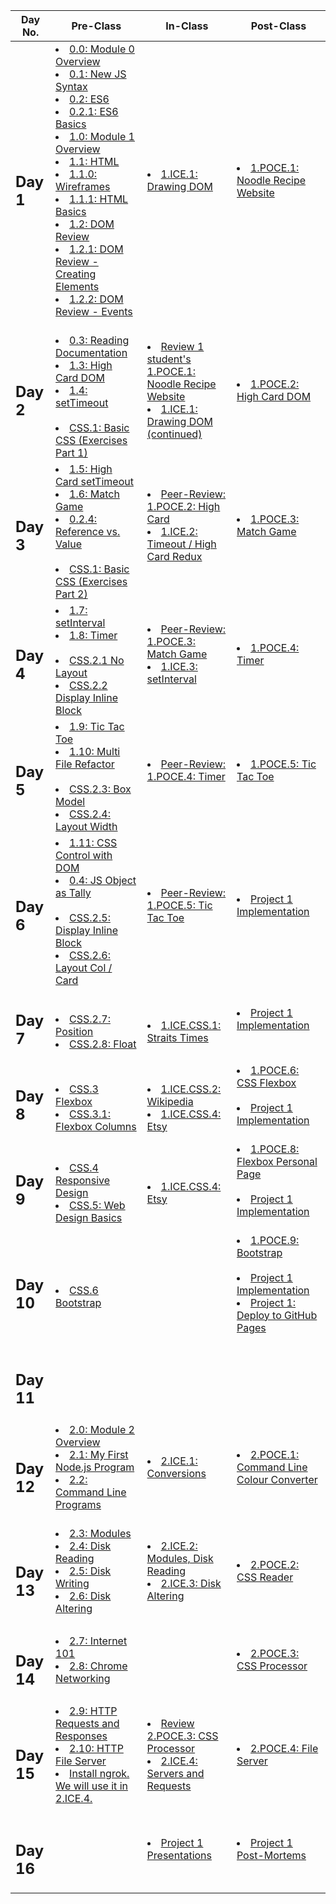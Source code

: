 |Day No.|Pre-Class|In-Class|Post-Class|
| --- | --- | --- | --- |
|<h2>Day 1</h2>|<li>[0.0: Module 0 Overview](day1/preclass/0.0-module-0-overview.md)</li><li>[0.1: New JS Syntax](day1/preclass/0.1-new-js-syntax.md)</li><li>[0.2: ES6](day1/preclass/0.2-es6.md)</li><li>[0.2.1: ES6 Basics](day1/preclass/0.2.1-es6-basics.md)</li><li>[1.0: Module 1 Overview](day1/preclass/1.0-module-1-overview.md)</li><li>[1.1: HTML](day1/preclass/1.1-html.md)</li><li>[1.1.0: Wireframes](day1/preclass/1.1.0-wireframes.md)</li><li>[1.1.1: HTML Basics](day1/preclass/1.1.1-basic-html.md)</li><li>[1.2: DOM Review](day1/preclass/1.2-dom-review.md)</li><li>[1.2.1: DOM Review - Creating Elements](day1/preclass/1.2.1-creating-elements.md)</li><li>[1.2.2: DOM Review - Events](day1/preclass/1.2.2-events.md)</li><br>|<li>[1.ICE.1: Drawing DOM](day1/inclass/1.ice.1-drawing-dom.md)</li><br>|<li>[1.POCE.1: Noodle Recipe Website](day1/postclass/1.poce.1-noodles.md)</li><br>|
|<h2>Day 2</h2>|<li>[0.3: Reading Documentation](day2/preclass/0.3-reading-documentation.md)</li><li>[1.3: High Card DOM](day2/preclass/1.3-high-card-dom.md)</li><li>[1.4: setTimeout](day2/preclass/1.4-settimeout.md)</li><br><li>[CSS.1: Basic CSS (Exercises Part 1)](day2/preclass/css-1-basic-css.md)</li>|<li>[Review 1 student's 1.POCE.1: Noodle Recipe Website](day2/inclass/1.poce.1-noodles.md)</li><li>[1.ICE.1: Drawing DOM (continued)](day2/inclass/1.ice.1-drawing-dom.md)</li><br>|<li>[1.POCE.2: High Card DOM](day2/postclass/1.poce.2-high-card-dom.md)</li><br>|
|<h2>Day 3</h2>|<li>[1.5: High Card setTimeout](day3/preclass/1.5-high-card-settimeout.md)</li><li>[1.6: Match Game](day3/preclass/1.6-match-game.md)</li><li>[0.2.4: Reference vs. Value](day3/preclass/0.2.4-reference-vs.-value.md)</li><br><li>[CSS.1: Basic CSS (Exercises Part 2)](day3/preclass/css-1-basic-css.md)</li>|<li>[Peer-Review: 1.POCE.2: High Card](day3/inclass/course-methodology.md)</li><li>[1.ICE.2: Timeout / High Card Redux](day3/inclass/1.ice.2-high-card-redux.md)</li><br>|<li>[1.POCE.3: Match Game](day3/postclass/1.poce.3-match-game.md)</li><br>|
|<h2>Day 4</h2>|<li>[1.7: setInterval](day4/preclass/1.7-setinterval.md)</li><li>[1.8: Timer](day4/preclass/1.8-timer.md)</li><br><li>[CSS.2.1 No Layout](day4/preclass/css.2.1-no-layout.md)</li><li>[CSS.2.2 Display Inline Block](day4/preclass/css.2.2-display-inline-and-block.md)</li>|<li>[Peer-Review: 1.POCE.3: Match Game](day4/inclass/course-methodology.md)</li><li>[1.ICE.3: setInterval](day4/inclass/1.ice.3-setinterval.md)</li><br>|<li>[1.POCE.4: Timer](day4/postclass/1.poce.4-timer.md)</li><br>|
|<h2>Day 5</h2>|<li>[1.9: Tic Tac Toe](day5/preclass/1.9-tic-tac-toe.md)</li><li>[1.10: Multi File Refactor](day5/preclass/1.10-multi-file-refactor.md)</li><br><li>[CSS.2.3: Box Model](day5/preclass/css.2.3-box-model.md)</li><li>[CSS.2.4: Layout Width](day5/preclass/css.2.4-layout-fixed-width-and-max-width.md)</li>|<li>[Peer-Review: 1.POCE.4: Timer](day5/inclass/course-methodology.md)</li><br>|<li>[1.POCE.5: Tic Tac Toe](day5/postclass/1.poce.5-tic-tac-toe.md)</li><br>|
|<h2>Day 6</h2>|<li>[1.11: CSS Control with DOM](day6/preclass/1.11-css-control-with-dom.md)</li><li>[0.4: JS Object as Tally](day6/preclass/0.4-js-object-as-tally.md)</li><br><li>[CSS.2.5: Display Inline Block](day6/preclass/css.2.5-display-inline-block.md)</li><li>[CSS.2.6: Layout Col / Card](day6/preclass/css.2.6-layout-columns-and-cards.md)</li>|<li>[Peer-Review: 1.POCE.5: Tic Tac Toe](day6/inclass/course-methodology.md)</li><br>|<li>[Project 1 Implementation](day6/postclass/project-1-video-poker.md)</li><br>|
|<h2>Day 7</h2>|<br><li>[CSS.2.7: Position](day7/preclass/css.2.7-position.md)</li><li>[CSS.2.8: Float](day7/preclass/css.2.8-float.md)</li>|<br><li>[1.ICE.CSS.1: Straits Times](day7/inclass/1.ice.css.1-straits-times-css.md)</li>|<li>[Project 1 Implementation](day7/postclass/project-1-video-poker.md)</li><br>|
|<h2>Day 8</h2>|<br><li>[CSS.3 Flexbox](day8/preclass/css.3-flexbox.md)</li><li>[CSS.3.1: Flexbox Columns](day8/preclass/css.3.1-flexbox-layout.md)</li>|<br><li>[1.ICE.CSS.2: Wikipedia](day8/inclass/1.ice.css.2-css-practice-6-wikipedia.md)</li><li>[1.ICE.CSS.4: Etsy](day8/inclass/1.ice.css.4-etsy-css.md)</li>|<li>[1.POCE.6: CSS Flexbox](day8/postclass/1.poce.css.1-technical-documentation-page-flexbox-responsive.md)</li><br><li>[Project 1 Implementation](day8/postclass/project-1-video-poker.md)</li><br>|
|<h2>Day 9</h2>|<br><li>[CSS.4 Responsive Design](day9/preclass/css.4-responsive-design.md)</li><li>[CSS.5: Web Design Basics](day9/preclass/css.5-web-design-basics.md)</li>|<br><li>[1.ICE.CSS.4: Etsy](day9/inclass/1.ice.css.4-etsy-css.md)</li>|<li>[1.POCE.8: Flexbox Personal Page](day9/postclass/1.poce.css.2-flexbox-personal-page.md)</li><br><li>[Project 1 Implementation](day9/postclass/project-1-video-poker.md)</li><br>|
|<h2>Day 10</h2>|<br><li>[CSS.6 Bootstrap](day10/preclass/css.6-bootstrap.md)</li>|<br>|<li>[1.POCE.9: Bootstrap](day10/postclass/1.poce.css.3-bootstrap-columns.md)</li><br><li>[Project 1 Implementation](day10/postclass/project-1-video-poker.md)</li><li>[Project 1: Deploy to GitHub Pages](day10/postclass/12.3-deployment.md)</li><br>|
|<h2>Day 11</h2>|<br>|<br>||
|<h2>Day 12</h2>|<li>[2.0: Module 2 Overview](day12/preclass/2.0-module-2-overview.md)</li><li>[2.1: My First Node.js Program](day12/preclass/2.1-my-first-node-program.md)</li><li>[2.2: Command Line Programs](day12/preclass/2.2-command-line-programs.md)</li><br>|<li>[2.ICE.1: Conversions](day12/inclass/2.ice.1-conversions.md)</li><br>|<li>[2.POCE.1: Command Line Colour Converter](day12/postclass/2.poce.1-command-line-colour-converter.md)</li><br>|
|<h2>Day 13</h2>|<li>[2.3: Modules](day13/preclass/2.3-modules.md)</li><li>[2.4: Disk Reading](day13/preclass/2.4-disk-reading.md)</li><li>[2.5: Disk Writing](day13/preclass/2.5-disk-writing.md)</li><li>[2.6: Disk Altering](day13/preclass/2.6-disk-altering.md)</li><br>|<li>[2.ICE.2: Modules, Disk Reading](day13/inclass/2.ice.2-modules-disk-reading.md)</li><li>[2.ICE.3: Disk Altering](day13/inclass/2.ice.3-disk-altering.md)</li><br>|<li>[2.POCE.2: CSS Reader](day13/postclass/2.poce.2-css-reader.md)</li><br>|
|<h2>Day 14</h2>|<li>[2.7: Internet 101](day14/preclass/2.7-internet-101.md)</li><li>[2.8: Chrome Networking](day14/preclass/2.8-chrome-networking.md)</li><br>|<br>|<li>[2.POCE.3: CSS Processor](day14/postclass/2.poce.3-css-processor.md)</li><br>|
|<h2>Day 15</h2>|<li>[2.9: HTTP Requests and Responses](day15/preclass/2.9-http.md)</li><li>[2.10: HTTP File Server](day15/preclass/2.10-http-file-server.md)</li><li>[Install ngrok. We will use it in 2.ICE.4.](day15/preclass/2.0-module-2-overview.md)</li><br>|<li>[Review 2.POCE.3: CSS Processor](day15/inclass/course-methodology.md)</li><li>[2.ICE.4: Servers and Requests](day15/inclass/2.ice.4-servers-and-requests.md)</li><br>|<li>[2.POCE.4: File Server](day15/postclass/2.poce.4-file-server.md)</li><br>|
|<h2>Day 16</h2>|<br>|<li>[Project 1 Presentations](day16/inclass/project-1-video-poker.md)</li><br>|<li>[Project 1 Post-Mortems](day16/postclass/course-methodology.md)</li><br>|

